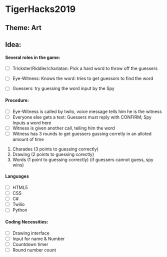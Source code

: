 # TigerHacks2019

## Theme: Art

## Idea: 
#### Several roles in the game:
  - [ ] Trickster/Riddler/charlatan: Pick a hard word to throw off the guessers
  - [ ] Eye-Witness: Knows the word: tries to get guessors to find the word
  - [ ] Guessers: try guessing the word input by the Spy
  
  
#### Procedure:
 - [ ] Eye-Witness is called by twilo, voice message tells him he is the witness
 - [ ] Everyone else gets a text: Guessers must reply with CONFIRM; Spy Inputs a word here
 - [ ] Witness is given another call, telling him the word
 - [ ] Witness has 3 rounds to get guessers gussing corretly in an alloted amount of time
  1. Charades (3 points to guessing correctly)
  2. Drawing (2 points to guessing corectly)
  3. Words (1 point to guessing correctly) (if guessers cannot guess, spy wins)
  
 
#### Languages
- [ ] HTML5
- [ ] CSS
- [ ] C#
- [ ] Twilio
- [ ] Python

#### Coding Necessities: 
 - [ ] Drawing interface
 - [ ] Input for name & Number
 - [ ] Countdown timer
 - [ ] Round number count
